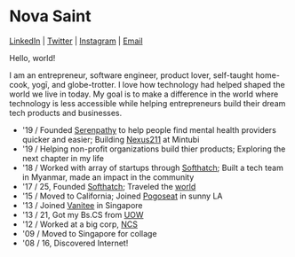 # Nova Saint

[LinkedIn](https://www.linkedin.com/in/novasaint) | [Twitter](https://www.twitter.com/_novasaint_) | [Instagram](https://www.instagram.com/novasaint/) | [Email](mailto:nova@softhatch.com)

Hello, world!

I am an entrepreneur, software engineer, product lover, self-taught home-cook, yogī, and globe-trotter. I love how technology had helped shaped the world we live in today. My goal is to make a difference in the world where technology is less accessible while helping entrepreneurs build their dream tech products and businesses.

- '19 / Founded [Serenpathy](https://serenpathy.com) to help people find mental health providers quicker and easier; Building [Nexus211](https://www.nexus211.com) at Mintubi
- '19 / Helping non-profit organizations build thier products; Exploring the next chapter in my life
- '18 / Worked with array of startups through [Softhatch](https://www.softhatch.com); Built a tech team in Myanmar, made an impact in the community
- '17 / 25, Founded [Softhatch](https://www.softhath.com); Traveled the [world](https://www.instagram.com/novasaint/)
- '15 / Moved to California; Joined [Pogoseat](https://www.pogoseat.com) in sunny LA
- '13 / Joined [Vanitee](https://www.vanitee.com/) in Singapore
- '13 / 21, Got my Bs.CS from [UOW](https://www.uow.edu.au/)
- '12 / Worked at a big corp, [NCS](https://www.ncs.com.sg)
- '09 / Moved to Singapore for collage
- '08 / 16, Discovered Internet!
